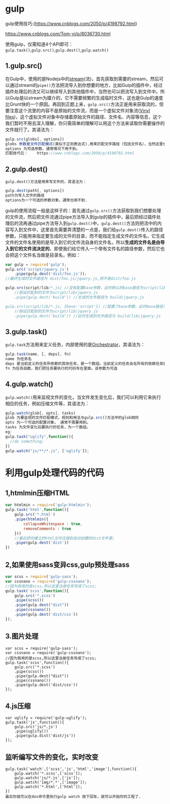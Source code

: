 # gulp

gulp使用技巧:(<https://www.cnblogs.com/2050/p/4198792.html>)

<https://www.cnblogs.com/Tom-yi/p/8036730.html>

使用gulp，仅需知道4个API即可：`gulp.task()`,`gulp.src()`,`gulp.dest()`,`gulp.watch()`

## 1.gulp.src()

在Gulp中，使用的是Nodejs中的[stream](http://nodejs.org/api/stream.html)(流)，首先获取到需要的stream，然后可以通过stream的`pipe()`方法把流导入到你想要的地方，比如Gulp的插件中，经过插件处理后的流又可以继续导入到其他插件中，当然也可以把流写入到文件中。所以Gulp是以stream为媒介的，它不需要频繁的生成临时文件，这也是Gulp的速度比Grunt快的一个原因。再回到正题上来，`gulp.src()`方法正是用来获取流的，但要注意这个流里的内容不是原始的文件流，而是一个虚拟文件对象流([Vinyl files](https://github.com/wearefractal/vinyl-fs))，这个虚拟文件对象中存储着原始文件的路径、文件名、内容等信息，这个我们暂时不用去深入理解，你只需简单的理解可以用这个方法来读取你需要操作的文件就行了。其语法为：

```javascript
gulp.src(globs[, options])
globs 参数是文件匹配模式(类似于正则表达式),用来匹配文件路径（包括文件名），当然这里也可以直接指定某个具体的文件路径。当有多个匹配模式时，该参数可以为一个数组。
options 为可选参数，通常情况下用不到。
匹配技巧见：    https://www.cnblogs.com/2050/p/4198792.html
```

## 2.gulp.dest()

`gulp.dest()方法是用来写文件的，其语法为：`

```javascript
gulp.dest(path[, options])
path为写入文件的路径
options为一个可选的参数对象，通常也用不到.
```

gulp的使用流程一般是这样子的：首先通过`gulp.src()`方法获取到我们想要处理的文件流，然后把文件流通过pipe方法导入到gulp的插件中，最后把经过插件处理后的流再通过pipe方法导入到`gulp.dest()`中，`gulp.dest()`方法则把流中的内容写入到文件中，这里首先需要弄清楚的一点是，我们给`gulp.dest()`传入的路径参数，只能用来指定要生成的文件的目录，而不能指定生成文件的文件名，它生成文件的文件名使用的是导入到它的文件流自身的文件名，所以**生成的文件名是由导入到它的文件流决定的**，即使我们给它传入一个带有文件名的路径参数，然后它也会把这个文件名当做是目录名，例如：

```javascript
var gulp = require('gulp');
gulp.src('script/jquery.js')
    .pipe(gulp.dest('dist/foo.js'));
//最终生成的文件路径为 dist/foo.js/jquery.js,而不是dist/foo.js
```

```javascript
gulp.src(script/lib/*.js) //没有配置base参数，此时默认的base路径为script/lib
    //假设匹配到的文件为script/lib/jquery.js
    .pipe(gulp.dest('build')) //生成的文件路径为 build/jquery.js

gulp.src(script/lib/*.js, {base:'script'}) //配置了base参数，此时base路径为script
    //假设匹配到的文件为script/lib/jquery.js
    .pipe(gulp.dest('build')) //此时生成的文件路径为 build/lib/jquery.js    
```

## 3.gulp.task()

`gulp.task`方法用来定义任务，内部使用的是[Orchestrator](https://github.com/robrich/orchestrator)，其语法为：

```javascript
gulp.task(name, [, deps], fn)
name 为任务名
deps 是当前定义的任务所依赖的其他任务，是一个数组。当前定义的任务会在所有的依赖任务执行完毕后才开始执行。如果没有依赖，则可省略这个参数。
fn 为任务函数，我们把任务要执行的代码写在里面。该参数为可选


```

## 4.gulp.watch()

`gulp.watch()`用来监视文件的变化，当文件发生变化后，我们可以利用它来执行相应的任务，例如压缩文件等，其语法为：

```javascript
gulp.watch(glob[, opts], tasks)
glob 为要监视的文件匹配模式，规则和用法与gulp.src()方法中的glob相同
opts 为一个可选的配置对象， 通常不需要用到。
tasks 为文件变化后要执行的任务，为一个数组。
eg: 
gulp.task("uglify",function(){
  //do something;
})
gulp.watch("js/**/*.js", ['uglify']);
```

# 利用gulp处理代码的代码

## 1,htmlmin压缩HTML

```javascript
var htmlmin = require('gulp-htmlmin');
gulp.task('html',function(){
    gulp.src('*.html')
    .pipe(htmlmin({
        collapseWhitespace : true,
        removeComments : true
    }))
    //最后把你建立的html文件压缩到自动创建的dist文件里;
    .pipe(gulp.dest('dist'))
})
```

## 2,如果使用sass变异css,gulp预处理sass

```javascript
var scss = require('gulp-sass');
var cssnano = require('gulp-cssnano');
//因为我用的是scss,所以这里注册任务写成了scss;
gulp.task('scss',function(){
    gulp.src('*.scss')
    .pipe(scss())
    .pipe(gulp.dest("dist"))
    .pipe(cssnano())
    .pipe(gulp.dest('dist/css'))
});
```

## 3.图片处理

```
var scss = require('gulp-sass');
var cssnano = require('gulp-cssnano');
//因为我用的是scss,所以这里注册任务写成了scss;
gulp.task('scss',function(){
    gulp.src('*.scss')
    .pipe(scss())
    .pipe(gulp.dest("dist"))
    .pipe(cssnano())
    .pipe(gulp.dest('dist/css'))
});
```

## 4.js压缩

```
var uglify = require('gulp-uglify');
gulp.task('js',function(){
    gulp.src('js/*.js')
    .pipe(uglify())
    .pipe(gulp.dist('dist/js'))
});
```

## 监听编写文件的变化，实时改变

```
gulp.task('watch',['scss','js','html','image'],function(){
    gulp.watch('*.scss',['scss']);
    gulp.watch('js/*.js',['js']);
    gulp.watch('img/*.*',['image']);
    gulp.watch('*.html',['html']);
})
最后你就可以在dos命令里执行gulp watch 按下回车，就可以开始你的工程了.
```

